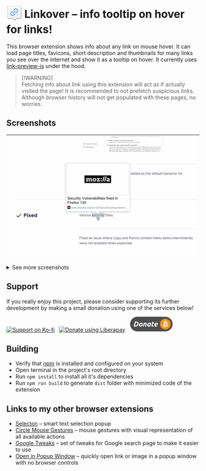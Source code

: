 # <sub><img src="./src/assets/icon.png" height="40" width="40"></sub> Linkover – info tooltip on hover for links!

This browser extension shows info about any link on mouse hover.
It can load page titles, favicons, short description and thumbnails for many links you see over the internet and show it as a tooltip on hover. It currently uses [link-preview-js](https://www.npmjs.com/package/link-preview-js) under the hood.

> [!WARNING]\
> Fetching info about link using this extension will act as if actually visited the page! It is recommended to not prefetch suspicious links. Although browser history will not get populated with these pages, no worries.

## Screenshots
| ![Screenshot 1](./screenshots/2.png) |
|-|

<details>
    <summary>See more screenshots</summary>
    | ![Screenshot 1](./screenshots/1.png) |
    |-|
    | ![Screenshot 1](./screenshots/3.png) |
    |-|
    | ![Screenshot 1](./screenshots/4.png) |
    |-|
</details>


## Support
If you really enjoy this project, please consider supporting its further development by making a small donation using one of the services below! 

<a href="https://ko-fi.com/emvaized"><img src="https://cdn.prod.website-files.com/5c14e387dab576fe667689cf/64f1a9ddd0246590df69ea0b_kofi_long_button_red%25402x-p-800.png" alt="Support on Ko-fi" height="40"></a> &nbsp; <a href="https://liberapay.com/emvaized/donate"><img alt="Donate using Liberapay" src="https://liberapay.com/assets/widgets/donate.svg" height="40"></a> &nbsp; <a href="https://emvaized.github.io/donate/bitcoin/"><img src="https://github.com/emvaized/emvaized.github.io/blob/main/donate/bitcoin/assets/bitcoin-donate-button.png?raw=true" alt="Donate Bitcoin" height="40" /></a>

## Building
- Verify that [npm](https://nodejs.org/en/download/prebuilt-installer) is installed and configured on your system
- Open terminal in the project's root directory
- Run `npm install` to install all it's dependencies
- Run `npm run build` to generate `dist` folder with minimized code of the extension

## Links to my other browser extensions
* [Selecton](https://github.com/emvaized/selecton-extension) – smart text selection popup
* [Circle Mouse Gestures](https://github.com/emvaized/circle-mouse-gestures) – mouse gestures with visual representation of all available actions
* [Google Tweaks](https://github.com/emvaized/google-tiles-extension) – set of tweaks for Google search page to make it easier to use
* [Open in Popup Window](https://github.com/emvaized/open-in-popup-window-extension) – quickly open link or image in a popup window with no browser controls